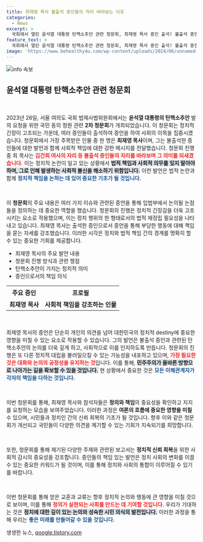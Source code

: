 ```yaml
---
title: 최재영 목사 불출석 증인들의 자리 바라보는 이유
categories:
  - News
excerpt: >
  국회에서 열린 윤석열 대통령 탄핵소추안 관련 청문회, 최재영 목사 증인 출석! 불출석 증인들의 빈자리와 함께 드러나는 진실은 무엇일까? 클릭으로 확인하세요!
feature_text: >
  국회에서 열린 윤석열 대통령 탄핵소추안 관련 청문회, 최재영 목사 증인 출석! 불출석 증인들의 빈자리와 함께 드러나는 진실은 무엇일까? 클릭으로 확인하세요!
image: 'https://www.behealthy4u.com/wp-content/uploads/2024/06/unnamed-file.png'
---
```


<p><img src="https://www.behealthy4u.com/wp-content/uploads/2024/06/unnamed-file.png" alt="info 속보" /></p>

<h2 data-ke-size="size26">윤석열 대통령 탄핵소추안 관련 청문회</h2>

<p data-ke-size="size16">&nbsp;</p>

<p data-ke-size="size16">2023년 26일, 서울 여의도 국회 법제사법위원회에서는 <b>윤석열 대통령의 탄핵소추안</b> 발의 요청을 위한 국민 동의 청원 관련 <b>2차 청문회</b>가 개최되었습니다. 이 청문회는 정치적 긴장이 고조되는 가운데, 여러 증인들이 출석하여 증언을 하여 사회의 이목을 집중시켰습니다. 청문회에서 가장 주목받은 인물 중 한 명은 <b>최재영 목사</b>이며, 그는 불출석한 증인들에 대한 발언과 함께 사회적 책임에 대한 강한 메시지를 전달했습니다. 청문회 진행 중 최 목사는 <b><span style="color: #ee2323;">김건희 여사의 자리 등 불출석 증인들의 자리를 바라보며 그 의미를 되새겼습니다.</span></b> 이는 정치적 논란이 일고 있는 상황에서 <b><span style="background-color: #21538527;">법적 책임과 사회적 의무를 잊지 말아야 하며, 그로 인해 발생하는 사회적 불신을 해소하기 위함입니다.</span></b> 이런 발언은 법적 논란과 함께 <b><span style="color: #1a5490;">정치적 책임을 논하는 데 있어 중요한 기초가 될 것입니다.</span></b></p>

<p data-ke-size="size16">&nbsp;</p>

<p>이 <b>청문회</b>의 주요 내용은 여러 가지 이슈와 관련된 증언을 통해 입법부에서 논의될 논점들을 정의하는 데 중요한 역할을 했습니다. 청문회의 진행은 정치적 긴장감을 더욱 고조시키는 요소로 작용했으며, 이는 정치 행위의 한 형태로서의 법적 재정립 필요성을 나타내고 있습니다. 최재영 목사는 출석한 증인으로서 증언을 통해 부당한 행동에 대해 책임을 묻는 자세를 강조했습니다. 이러한 시각은 정치와 법적 책임 간의 경계를 명확히 할 수 있는 중요한 기회를 제공합니다.</p>

<ul>
    <li>최재영 목사의 주요 발언 내용</li>
    <li>청문회 진행 방식과 관련 쟁점</li>
    <li>탄핵소추안이 가지는 정치적 의미</li>
    <li>증인으로서의 책임 의식</li>
</ul>

<table style="width: 100%; border-collapse: collapse;">
    <tr>
        <th style="text-align: center; height: 35px;"><b>주요 증인</b></th>
        <th style="text-align: center; height: 35px;"><b>프로필</b></th>
    </tr>
    <tr>
        <td style="text-align: center; height: 17px;"><b>최재영 목사</b></td>
        <td style="text-align: center; height: 17px;"><b>사회적 책임을 강조하는 인물</b></td>
    </tr>
</table>

<p data-ke-size="size16">&nbsp;</p>

<p data-ke-size="size16">최재영 목사의 증언은 단순히 개인의 의견을 넘어 대한민국의 정치적 destiny에 중요한 영향을 미칠 수 있는 요소로 작용할 수 있습니다. 그의 발언은 불출석 증인과 관련된 탄핵소추안의 논의를 더욱 깊게 하고, 사회적으로 이를 인지하도록 만듭니다. 청문회의 진행은 또 다른 정치적 대립을 불러일으킬 수 있는 가능성을 내포하고 있으며, <b><span style="color: #ee2323;">가장 필요한 것은 대화와 논의의 공정성을 유지하는 것</span></b>입니다. 이를 통해, <b><span style="background-color: #21538527;">민주주의가 올바른 방향으로 나아가는 길을 확보할 수 있을 것입니다.</span></b> 현 상황에서 중요한 것은 <b><span style="color: #1a5490;">모든 이해관계자가 각자의 책임을 다하는 것입니다.</span></b></p>

<p data-ke-size="size16">&nbsp;</p>

<p>이번 청문회를 통해, 최재영 목사와 참석자들은 <b>정의와 책임</b>의 중요성을 확인하고 지지를 요청하는 모습을 보여주었습니다. 이러한 과정은 <b>여론의 흐름에 중요한 영향을 미칠</b> 수 있으며, 시민들과 정치인 간의 신뢰 회복의 기초가 될 것입니다. 향후 이와 같은 청문회가 개선되고 국민들이 다양한 의견을 제기할 수 있는 기회가 지속되기를 희망합니다.</p>

<p data-ke-size="size16">&nbsp;</p>

<p>또한, 청문회를 통해 제기된 다양한 주제와 관련된 보고서는 <b>정치적 신뢰 회복</b>을 위한 사회적 감시의 중요성을 강조합니다. 증인들의 책임 있는 발언은 정치 사회의 변화를 이끌 수 있는 중요한 키워드가 될 것이며, 이를 통해 정치와 사회의 통합이 이루어질 수 있기를 바랍니다. </p>

<p data-ke-size="size16">&nbsp;</p>

<p>이번 청문회를 통해 얻은 교훈과 교류는 향후 정치적 논의와 행동에 큰 영향을 미칠 것으로 보이며, 이를 통해 <b><span style="color: #ee2323;">정의가 실현되는 사회를 만드는 데 기여할 것입니다.</span></b> 우리가 기대하는 것은 <b><span style="background-color: #21538527;">정치에 대한 깊이 있는 논의와 성숙한 시민 의식의 발전입니다.</span></b> 이러한 과정을 통해 우리는 <b><span style="color: #1a5490;">좋은 미래를 만들어갈 수 있을 것입니다.</span></b> </p>
생생한 뉴스, <a href="https://qoogle.tistory.com" rel="dofollow">qoogle.tistory.com</a>


